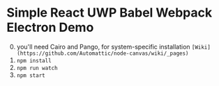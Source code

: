 # Simple React UWP Babel Webpack Electron Demo
 0.  you'll need Cairo and Pango, for system-specific installation ```[Wiki](https://github.com/Automattic/node-canvas/wiki/_pages)```
 1. ```npm install```
 2. ```npm run watch```
 3. ```npm start```